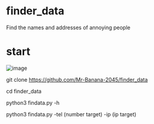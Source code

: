 # finder_data

Find the names and addresses of annoying people

# start

![image](https://user-images.githubusercontent.com/109140672/204612768-91d863f3-0882-454e-b686-c3f2b0fce30a.png)

git clone https://github.com/Mr-Banana-2045/finder_data

cd finder_data

python3 findata.py -h

python3 findata.py -tel (number target) -ip (ip target)
